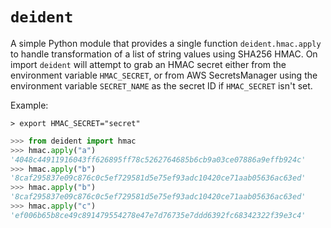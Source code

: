 # `deident`

A simple Python module that provides a single function `deident.hmac.apply` to handle transformation of a list of string values using SHA256 HMAC. On import `deident` will attempt to grab an HMAC secret either from the environment variable `HMAC_SECRET`, or from AWS SecretsManager using the environment variable `SECRET_NAME` as the secret ID if `HMAC_SECRET` isn't set.

Example:

```shell
> export HMAC_SECRET="secret"
```

```python
>>> from deident import hmac
>>> hmac.apply("a")
'4048c44911916043ff626895ff78c5262764685b6cb9a03ce07886a9effb924c'
>>> hmac.apply("b")
'8caf295837e09c876c0c5ef729581d5e75ef93adc10420ce71aab05636ac63ed'
>>> hmac.apply("b")
'8caf295837e09c876c0c5ef729581d5e75ef93adc10420ce71aab05636ac63ed'
>>> hmac.apply("c")
'ef006b65b8ce49c891479554278e47e7d76735e7ddd6392fc68342322f39e3c4'
```
